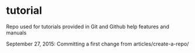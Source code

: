 # tutorial
Repo used for tutorials provided in Git and Github help features and manuals

September 27, 2015: Committing a first change from articles/create-a-repo/
